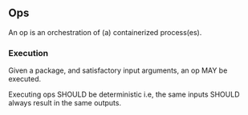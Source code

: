 ## Ops

An op is an orchestration of (a) containerized process(es).


### Execution

Given a package, and satisfactory input arguments, an op MAY be
executed.

Executing ops SHOULD be deterministic i.e, the same inputs SHOULD always
result in the same outputs.
